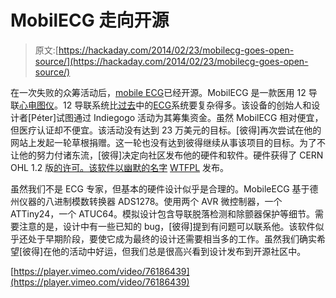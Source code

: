 # MobilECG 走向开源

> 原文:[https://hackaday.com/2014/02/23/mobilecg-goes-open-source/](https://hackaday.com/2014/02/23/mobilecg-goes-open-source/)

在一次失败的众筹活动后，[mobile ECG](http://mobilecg.hu/)已经开源。MobilECG 是一款医用 12 导联[心电图仪](http://en.wikipedia.org/wiki/Electrocardiography)。12 导联系统比[过去](http://hackaday.com/2014/02/13/arduino-powered-ecg-informs-users-of-their-death/)中的[ECG](http://hackaday.com/2011/08/03/diy-propeller-based-ecg/)系统要复杂得多。该设备的创始人和设计者[Péter]试图通过 Indiegogo 活动为其筹集资金。虽然 MobilECG 相对便宜，但医疗认证却不便宜。该活动没有达到 23 万美元的目标。[彼得]再次尝试在他的网站上发起一轮草根捐赠。这一轮也没有达到彼得继续从事该项目的目标。为了不让他的努力付诸东流，[彼得]决定向社区发布他的硬件和软件。硬件获得了 CERN OHL 1.2 版[的许可。该软件以幽默的名字](http://www.ohwr.org/licenses/cern-ohl/v1.2) [WTFPL](http://www.wtfpl.net/) 发布。

虽然我们不是 ECG 专家，但基本的硬件设计似乎是合理的。MobileECG 基于德州仪器的八进制模数转换器 ADS1278。使用两个 AVR 微控制器，一个 ATTiny24，一个 ATUC64。模拟设计包含导联脱落检测和除颤器保护等细节。需要注意的是，设计中有一些已知的 bug，[彼得]提到有问题可以联系他。该软件似乎还处于早期阶段，要使它成为最终的设计还需要相当多的工作。虽然我们确实希望[彼得]在他的活动中好运，但我们总是很高兴看到设计发布到开源社区中。

[https://player.vimeo.com/video/76186439](https://player.vimeo.com/video/76186439)